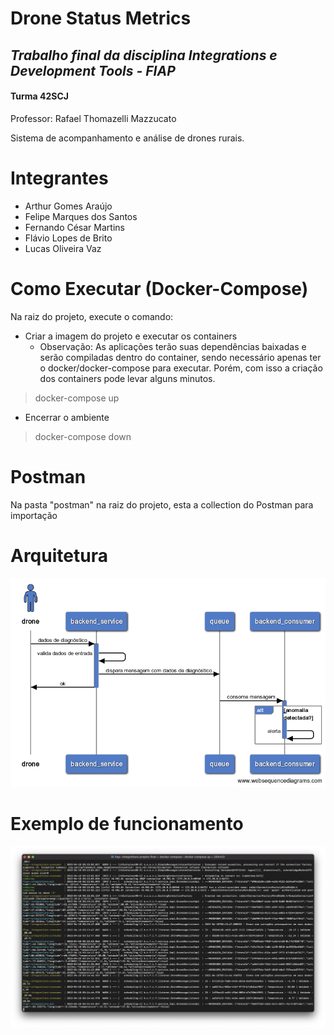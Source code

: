 # Drone Status Metrics
## _Trabalho final da disciplina Integrations e Development Tools - FIAP_
#### Turma 42SCJ

Professor: Rafael Thomazelli Mazzucato

Sistema de acompanhamento e análise de drones rurais.

# Integrantes
- Arthur Gomes Araújo
- Felipe Marques dos Santos
- Fernando César Martins
- Flávio Lopes de Brito
- Lucas Oliveira Vaz

# Como Executar (Docker-Compose)

Na raiz do projeto, execute o comando:

- Criar a imagem do projeto e executar os containers
  - Observação: As aplicações terão suas dependências baixadas e serão compiladas dentro do container, sendo necessário apenas ter o docker/docker-compose para executar. Porém, com isso a criação dos containers pode levar alguns minutos. 
> docker-compose up

- Encerrar o ambiente
> docker-compose down

# Postman

Na pasta "postman" na raiz do projeto, esta a collection do Postman para importação

# Arquitetura

![arquitetura](./assets/arquitetura.png)

# Exemplo de funcionamento

![funcionamento](./assets/print-funcionamento.png)